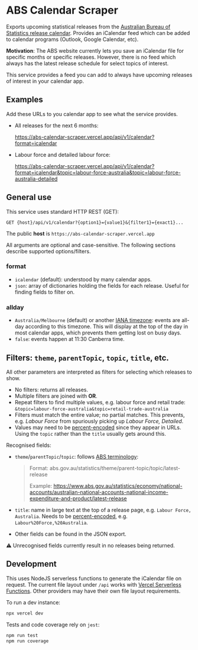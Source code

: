 # ABS Calendar Scraper

Exports upcoming statistical releases from the [Australian Bureau of Statistics release calendar](https://www.abs.gov.au/release-calendar/future-releases). Provides an iCalendar feed which can be added to calendar programs (Outlook, Google Calendar, etc).

**Motivation**: The ABS website currently lets you save an iCalendar file for specific months or specific releases. However, there is no feed which always has the latest release schedule for select topics of interest.

This service provides a feed you can add to always have upcoming releases of interest in your calendar app.

## Examples

Add these URLs to you calendar app to see what the service provides.

- All releases for the next 6 months:

  https://abs-calendar-scraper.vercel.app/api/v1/calendar?format=icalendar

- Labour force and detailed labour force:

  https://abs-calendar-scraper.vercel.app/api/v1/calendar?format=icalendar&topic=labour-force-australia&topic=labour-force-australia-detailed


## General use

This service uses standard HTTP REST (GET):

```
GET {host}/api/v1/calendar?{option1}={value1}&{filter1}={exact1}...
```
The public **host** is `https://abs-calendar-scraper.vercel.app`

All arguments are optional and case-sensitive. The following sections describe supported options/filters.

### format

- `icalendar` (default): understood by many calendar apps.
- `json`: array of dictionaries holding the fields for each release. Useful for finding fields to filter on.

### allday

- `Australia/Melbourne` (default) or another [IANA timezone](https://en.wikipedia.org/wiki/List_of_tz_database_time_zones): events are all-day according to this timezone. This will display at the top of the day in most calendar apps, which prevents them getting lost on busy days.
- `false`: events happen at 11:30 Canberra time.

## Filters: `theme`, `parentTopic`, `topic`, `title`, etc.

All other parameters are interpreted as filters for selecting which releases to show.

- No filters: returns all releases.
- Multiple filters are joined with **OR**. 
- Repeat filters to find multiple values, e.g. labour force and retail trade: `&topic=labour-force-australia&topic=retail-trade-australia`
- Filters must match the entire value; no partial matches. This prevents, e.g. *Labour Force* from spuriously picking up *Labour Force, Detailed*.
- Values may need to be [percent-encoded](https://en.wikipedia.org/wiki/Percent-encoding) since they appear in URLs. Using the `topic` rather than the `title` usually gets around this.

Recognised fields:
- `theme`/`parentTopic`/`topic`: follows [ABS terminology](https://www.abs.gov.au/welcome-new-abs-website#navigating-our-web-address-structure):
  > Format: abs.gov.au/statistics/theme/parent-topic/topic/latest-release 
  > 
  > Example: https://www.abs.gov.au/statistics/economy/national-accounts/australian-national-accounts-national-income-expenditure-and-product/latest-release

- `title`: name in large text at the top of a release page, e.g. `Labour Force, Australia`. Needs to be [percent-encoded](https://en.wikipedia.org/wiki/Percent-encoding), e.g. `Labour%20Force,%20Australia`.

- Other fields can be found in the JSON export.

⚠️ Unrecognised fields currently result in no releases being returned.

## Development

This uses NodeJS serverless functions to generate the iCalendar file on request. The current file layout under `/api` works with [Vercel Serverless Functions](https://vercel.com/docs/concepts/functions/serverless-functions). Other providers may have their own file layout requirements.

To run a dev instance:
```sh
npx vercel dev
```

Tests and code coverage rely on `jest`:
```sh
npm run test
npm run coverage
```
